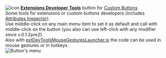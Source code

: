 ![icon](https://raw.github.com/Infocatcher/Custom_Buttons/master/Extensions_Developer_Tools/icon.png)&nbsp;<a href="http://infocatcher.github.io/Custom_Buttons/install/extDevTools.html"><strong>Extensions Developer Tools</strong></a> button for [Custom Buttons](https://addons.mozilla.org/addon/custom-buttons/)
<br>Some tools for extensions or custom buttons developers (includes [Attributes Inspector](../Attributes_Inspector)).
<br>Use middle-click on any main menu item to set it as default and call with middle-click on the button (you also can use left-click with any modifier since v.0.1.2pre2).
<br>Also with [extDevToolsMouseGesturesLauncher.js](extDevToolsMouseGesturesLauncher.js) the code can be used in mouse gestures or in hotkeys.
<br><img src="https://raw.github.com/Infocatcher/Custom_Buttons/master/Extensions_Developer_Tools/extDevTools-en.png" alt="Button's menu" align="top">